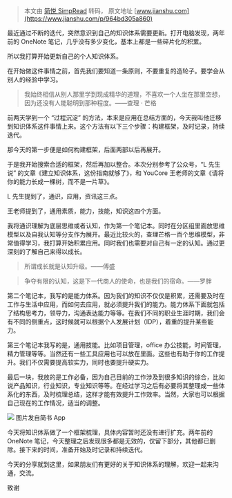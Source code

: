> 本文由 [简悦 SimpRead](http://ksria.com/simpread/) 转码， 原文地址 [www.jianshu.com](https://www.jianshu.com/p/964bd305a860)

最近通过不断的迭代，突然意识到自己的知识体系需要更新。打开电脑发现，两年前的 OneNote 笔记，几乎没有多少变化，基本上都是一些碎片化的积累。

所以我打算开始更新自己的个人知识体系。

在开始做这件事情之前，首先我们要知道一条原则，不要重复的造轮子。要学会从别人的经验中学习。

> 我始终相信从别人那里学到现成精华的道理，不喜欢一个人坐在那里空想，因为还没有人能聪明到那种程度。——查理 · 芒格

前两天学到一个 “过程沉淀” 的方法，本来是应用在总结方面的，今天我叫他迁移到知识体系这件事情上来。这个方法有以下三个步骤：构建框架，及时记录，持续迭代。

那今天的第一步便是如何构建框架，后面两部以后再展开。

于是我开始搜索合适的框架，然后再加以整合。本次分别参考了公众号，“L 先生说” 的文章《建立知识体系，这份指南就够了》，和 YouCore 王老师的文章《请将你的能力长成一棵树，而不是一片草》。

L 先生提到了，通识，应用，资讯这三点。

王老师提到了，通用素质，能力，技能，知识这四个方面。

我将通识理解为底层思维或者认知，作为第一个笔记本。同时在分区组里面放思维模型以及自我认知等分支作为展开。最近比较火的，查理芒格一百个思维模型，非常值得学习，我打算开始积累应用。同时我们也需要对自己有一定的认知。通过更深刻的了解自己来得以成长。

> 所谓成长就是认知升级。——傅盛

> 争夺有限的认知，这是下一代商人的使命，也是我们的宿命。——罗胖

第二个笔记本，我写的是能力体系。因为我们的知识不仅仅是积累，还需要及时在工作与生活中应用，而如何去应用，就必须提升我们的能力。能力体系下面就包括了结构思考力，领导力，沟通表达能力等等。在我们不同的职业生涯时期，我们会有不同的侧重点，这时候就可以根据个人发展计划（IDP），着重的提升某些能力。

第三个笔记本我写的是，通用技能。比如项目管理，office 办公技能，时间管理，精力管理等等。当然还有一些工具应用也可以放在里面。这些也有助于你的工作提升。我们不仅需要提高软实力，同时也要提升硬实力。

最后一块，我放的是工作必备，因为自己目前的工作涉及到很多知识的综合，比如说产品知识，行业知识，专业知识等等。在经过学习之后有必要将其整理成一些体系化的东西，及时梳理总结，这样才能有效提升工作效率。当然，大家也可以根据自己现在的工作情况，适当的调整。

![](http://upload-images.jianshu.io/upload_images/6351541-ec5571d817a6367f.jpg) 图片发自简书 App

今天将知识体系做了一个框架梳理，具体内容暂时还没有进行扩充。两年前的 OneNote 笔记，今天整理之后发现很多都是无效的，仅留下部分，其他都已删除。接下来的时间，准备开始及时记录和持续迭代。

今天的分享就到这里，如果朋友们有更好的关于知识体系的理解，欢迎一起来沟通，交流。

致谢
